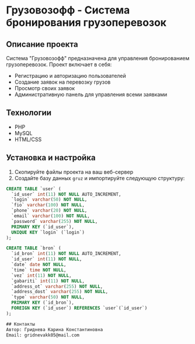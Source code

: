 # Грузовозофф - Система бронирования грузоперевозок

## Описание проекта
Система "Грузовозофф" предназначена для управления бронированием грузоперевозок. Проект включает в себя:
- Регистрацию и авторизацию пользователей
- Создание заявок на перевозку грузов
- Просмотр своих заявок
- Административную панель для управления всеми заявками

## Технологии
- PHP
- MySQL
- HTML/CSS

## Установка и настройка
1. Скопируйте файлы проекта на ваш веб-сервер
2. Создайте базу данных `gruz` и импортируйте следующую структуру:

```sql
CREATE TABLE `user` (
  `id_user` int(11) NOT NULL AUTO_INCREMENT,
  `login` varchar(50) NOT NULL,
  `fio` varchar(100) NOT NULL,
  `phone` varchar(20) NOT NULL,
  `email` varchar(100) NOT NULL,
  `password` varchar(255) NOT NULL,
  PRIMARY KEY (`id_user`),
  UNIQUE KEY `login` (`login`)
);

CREATE TABLE `bron` (
  `id_bron` int(11) NOT NULL AUTO_INCREMENT,
  `id_user` int(11) NOT NULL,
  `date` date NOT NULL,
  `time` time NOT NULL,
  `vez` int(11) NOT NULL,
  `gabariti` int(11) NOT NULL,
  `address_ot` varchar(255) NOT NULL,
  `address_dost` varchar(255) NOT NULL,
  `type` varchar(50) NOT NULL,
  PRIMARY KEY (`id_bron`),
  FOREIGN KEY (`id_user`) REFERENCES `user`(`id_user`)
);

## Контакты
Автор: Гриднева Карина Константиновна
Email: gridnevakk05@mail.com
